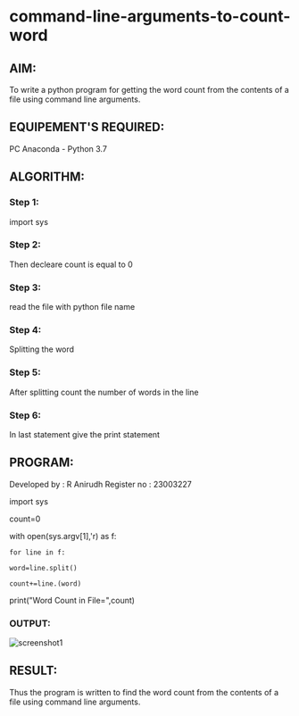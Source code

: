 # command-line-arguments-to-count-word
## AIM:
To write a python program for getting the word count from the contents of a file using command line arguments.
## EQUIPEMENT'S REQUIRED: 
PC
Anaconda - Python 3.7
## ALGORITHM: 
### Step 1:
import sys
### Step 2: 
Then decleare count is equal to 0 
### Step 3: 
read the file with python file name
### Step 4:  
Splitting the word
### Step 5: 
After splitting count the number of words in the line
### Step 6: 
In last statement give the print statement
## PROGRAM:
Developed by : R Anirudh
Register no : 23003227

import sys

count=0

with open(sys.argv[1],'r) as f:

    for line in f:
    
    word=line.split()
    
    count+=line.(word)

print("Word Count in File=",count)
### OUTPUT:

![screenshot1](https://github.com/anushanirudh/command-line-arguments-to-count-word/assets/151725737/aed03156-afcc-4140-91cb-1ac86fbefd0c)



## RESULT:
Thus the program is written to find the word count from the contents of a file using command line arguments.
